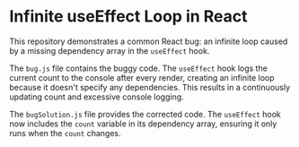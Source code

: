 # Infinite useEffect Loop in React

This repository demonstrates a common React bug: an infinite loop caused by a missing dependency array in the `useEffect` hook.

The `bug.js` file contains the buggy code.  The `useEffect` hook logs the current count to the console after every render, creating an infinite loop because it doesn't specify any dependencies. This results in a continuously updating count and excessive console logging.

The `bugSolution.js` file provides the corrected code. The `useEffect` hook now includes the `count` variable in its dependency array, ensuring it only runs when the `count` changes.